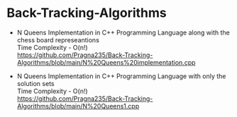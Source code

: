 # Back-Tracking-Algorithms
* N Queens Implementation in C++ Programming Language along with the chess board represeantions
<br>Time Complexity - O(n!)
<br>https://github.com/Pragna235/Back-Tracking-Algorithms/blob/main/N%20Queens%20implementation.cpp

* N Queens Implementation in C++ Programming Language with only the solution sets
<br>Time Complexity - O(n!)
<br>https://github.com/Pragna235/Back-Tracking-Algorithms/blob/main/N%20Queens1.cpp
